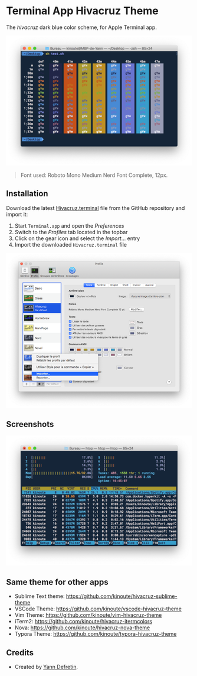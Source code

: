 # Terminal App Hivacruz Theme

The _hivacruz_ dark blue color scheme, for Apple Terminal app.

![](misc/colors.png)

> Font used: Roboto Mono Medium Nerd Font Complete, 12px.

## Installation

Download the latest [Hivacruz.terminal](Hivacruz.terminal) file from the GitHub repository and import it:

1. Start `Terminal.app` and open the *Preferences*
2. Switch to the *Profiles* tab located in the topbar
3. Click on the gear icon and select the *Import*... entry
4. Import the downloaded `Hivacruz.terminal` file

![](misc/import.png)

## Screenshots

![](misc/htop.png)

## Same theme for other apps

- Sublime Text theme: https://github.com/kinoute/hivacruz-sublime-theme
- VSCode Theme: https://github.com/kinoute/vscode-hivacruz-theme
- Vim Theme: https://github.com/kinoute/vim-hivacruz-theme
- iTerm2: https://github.com/kinoute/hivacruz-itermcolors
- Nova: https://github.com/kinoute/hivacruz-nova-theme
- Typora Theme: https://github.com/kinoute/typora-hivacruz-theme

## Credits

* Created by [Yann Defretin](https://github.com/kinoute).



